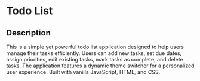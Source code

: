 # Todo List

## Description

This is a simple yet powerful todo list application designed to help users manage their tasks efficiently. Users can add new tasks, set due dates, assign priorities, edit existing tasks, mark tasks as complete, and delete tasks. The application features a dynamic theme switcher for a personalized user experience. Built with vanilla JavaScript, HTML, and CSS.